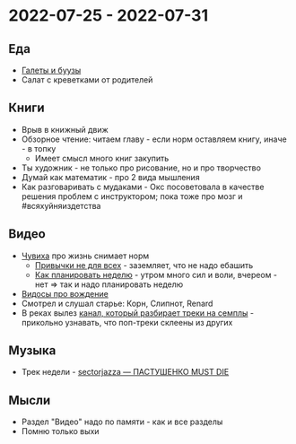 # 2022-07-25 - 2022-07-31

## Еда

- [Галеты и буузы](../%D0%94%D0%BD%D1%8F/2022-07-31.md)
- Салат с креветками от родителей

## Книги

- Врыв в книжный движ
- Обзорное чтение: читаем главу - если норм оставляем книгу, иначе - в топку
    - Имеет смысл много книг закупить
- Ты художник - не только про рисование, но и про творчество
- Думай как математик - про 2 вида мышления
- Как разговаривать с мудаками - Окс посоветовала в качестве решения проблем с инструктором; пока тоже про мозг и #всяхуйняиздетства

## Видео

- [Чувиха](https://www.youtube.com/c/ElizabethFilips4) про жизнь снимает норм
    - [Привычки не для всех](https://www.youtube.com/watch?v=A2sS00egAzg) - заземляет, что не надо ебашить
    - [Как планировать неделю](https://www.youtube.com/watch?v=JfZvWrUXhWY) - утром много сил и воли, вчереом - нет => так и надо планировать неделю
- [Видосы про вождение](../../%D0%92%D0%BE%D0%B6%D0%B4%D0%B5%D0%BD%D0%B8%D0%B5/%D0%9F%D1%80%D0%B0%D0%BA%D1%82%D0%B8%D0%BA%D0%B0/index.md)
- Смотрел и слушал старье: Корн, Слипнот, Renard
- В реках вылез [канал, который разбирает треки на семплы](https://www.youtube.com/watch?v=SBsRzyQ-TfM) - прикольно узнавать, что поп-треки склеены из других

## Музыка 

- Трек недели - [sectorjazza — ПАСТУШЕНКО MUST DIE](https://www.youtube.com/watch?v=7kFscatR0y0)

## Мысли

- Раздел "Видео" надо по памяти - как и все разделы
- Помню только выхи